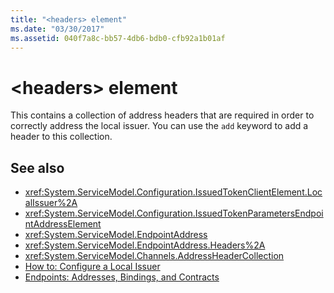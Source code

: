 ```yaml
---
title: "<headers> element"
ms.date: "03/30/2017"
ms.assetid: 040f7a8c-bb57-4db6-bdb0-cfb92a1b01af
---
```

# \<headers> element
This contains a collection of address headers that are required in order to correctly address the local issuer. You can use the `add` keyword to add a header to this collection.  
  
## See also
- <xref:System.ServiceModel.Configuration.IssuedTokenClientElement.LocalIssuer%2A>
- <xref:System.ServiceModel.Configuration.IssuedTokenParametersEndpointAddressElement>
- <xref:System.ServiceModel.EndpointAddress>
- <xref:System.ServiceModel.EndpointAddress.Headers%2A>
- <xref:System.ServiceModel.Channels.AddressHeaderCollection>
- [How to: Configure a Local Issuer](../../../../../docs/framework/wcf/feature-details/how-to-configure-a-local-issuer.md)
- [Endpoints: Addresses, Bindings, and Contracts](../../../../../docs/framework/wcf/feature-details/endpoints-addresses-bindings-and-contracts.md)
